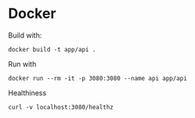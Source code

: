 # Docker

Build with:

    docker build -t app/api .

Run with

    docker run --rm -it -p 3080:3080 --name api app/api

Healthiness

    curl -v localhost:3080/healthz
